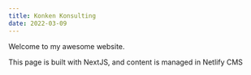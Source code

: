 ```yaml
---
title: Konken Konsulting
date: 2022-03-09
---
```

Welcome to my awesome website.

This page is built with NextJS, and content is managed in Netlify CMS